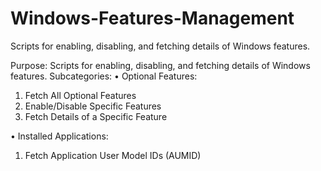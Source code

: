 # Windows-Features-Management
Scripts for enabling, disabling, and fetching details of Windows features.

Purpose: Scripts for enabling, disabling, and fetching details of Windows features.
Subcategories:
•	Optional Features:
1.	Fetch All Optional Features
2.	Enable/Disable Specific Features
3.	Fetch Details of a Specific Feature
   
•	Installed Applications:
1.	Fetch Application User Model IDs (AUMID)

